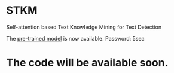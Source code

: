 # STKM
Self-attention based Text Knowledge Mining for Text Detection

The [pre-trained model](https://pan.baidu.com/s/1jrifAigpmN1buYcvzGIowg) is now available. Password: 5sea

# The code will be available soon.

